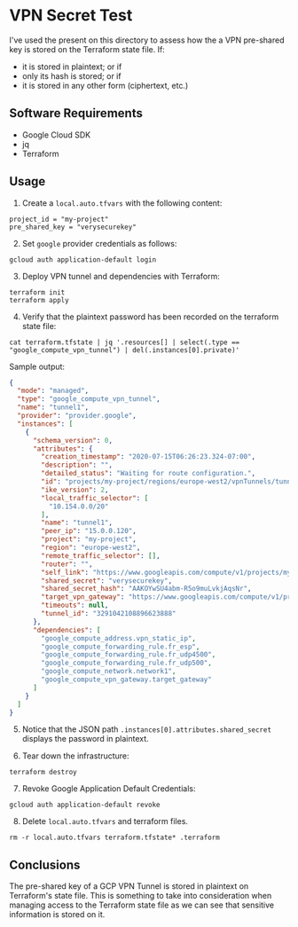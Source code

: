 # VPN Secret Test

I've used the present on this directory to assess how the a VPN pre-shared key is stored on
the Terraform state file. If:
* it is stored in plaintext; or if
* only its hash is stored; or if
* it is stored in any other form (ciphertext, etc.)

## Software Requirements

* Google Cloud SDK
* jq
* Terraform

## Usage

1. Create a `local.auto.tfvars` with the following content:

```hcl-terraform
project_id = "my-project"
pre_shared_key = "verysecurekey"
```

2. Set `google` provider credentials as follows:

```shell script
gcloud auth application-default login
```

3. Deploy VPN tunnel and dependencies with Terraform:
```shell script
terraform init
terraform apply
```

4. Verify that the plaintext password has been recorded on the terraform state file:

```shell script
cat terraform.tfstate | jq '.resources[] | select(.type == "google_compute_vpn_tunnel") | del(.instances[0].private)'
```

Sample output:
```json
{
  "mode": "managed",
  "type": "google_compute_vpn_tunnel",
  "name": "tunnel1",
  "provider": "provider.google",
  "instances": [
    {
      "schema_version": 0,
      "attributes": {
        "creation_timestamp": "2020-07-15T06:26:23.324-07:00",
        "description": "",
        "detailed_status": "Waiting for route configuration.",
        "id": "projects/my-project/regions/europe-west2/vpnTunnels/tunnel1",
        "ike_version": 2,
        "local_traffic_selector": [
          "10.154.0.0/20"
        ],
        "name": "tunnel1",
        "peer_ip": "15.0.0.120",
        "project": "my-project",
        "region": "europe-west2",
        "remote_traffic_selector": [],
        "router": "",
        "self_link": "https://www.googleapis.com/compute/v1/projects/my-project/regions/europe-west2/vpnTunnels/tunnel1",
        "shared_secret": "verysecurekey",
        "shared_secret_hash": "AAKOYwSU4abm-R5o9muLvkjAqsNr",
        "target_vpn_gateway": "https://www.googleapis.com/compute/v1/projects/my-project/regions/europe-west2/targetVpnGateways/vpn1",
        "timeouts": null,
        "tunnel_id": "3291042108896623888"
      },
      "dependencies": [
        "google_compute_address.vpn_static_ip",
        "google_compute_forwarding_rule.fr_esp",
        "google_compute_forwarding_rule.fr_udp4500",
        "google_compute_forwarding_rule.fr_udp500",
        "google_compute_network.network1",
        "google_compute_vpn_gateway.target_gateway"
      ]
    }
  ]
}
```
5. Notice that the JSON path `.instances[0].attributes.shared_secret` displays the password in plaintext.

6. Tear down the infrastructure:
```shell script
terraform destroy
```

7. Revoke Google Application Default Credentials:
```shell script
gcloud auth application-default revoke
```

8. Delete `local.auto.tfvars` and terraform files.
```shell script
rm -r local.auto.tfvars terraform.tfstate* .terraform
```

## Conclusions

The pre-shared key of a GCP VPN Tunnel is stored in plaintext on Terraform's state file.
This is something to take into consideration when managing access to the Terraform state
file as we can see that sensitive information is stored on it.
